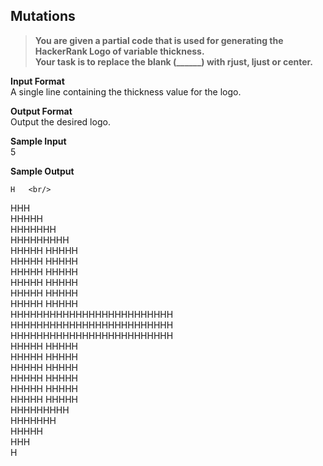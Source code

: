## Mutations
> **You are given a partial code that is used for generating the HackerRank Logo of variable thickness. <br/>
Your task is to replace the blank (______) with rjust, ljust or center.<br/>**

**Input Format**<br/>
A single line containing the thickness value for the logo.<br/>

**Output Format** <br/>
Output the desired logo.<br/>

**Sample Input**<br/>
5<br/>

**Sample Output**<br/>

    H   <br/> 
   HHH  <br/> 
  HHHHH  <br/>
 HHHHHHH <br/>
HHHHHHHHH<br/>
  HHHHH               HHHHH             <br/>
  HHHHH               HHHHH             <br/>
  HHHHH               HHHHH             <br/>
  HHHHH               HHHHH             <br/>
  HHHHH               HHHHH             <br/>
  HHHHH               HHHHH             <br/>
  HHHHHHHHHHHHHHHHHHHHHHHHH   <br/>
  HHHHHHHHHHHHHHHHHHHHHHHHH   <br/>
  HHHHHHHHHHHHHHHHHHHHHHHHH   <br/>
  HHHHH               HHHHH             <br/>
  HHHHH               HHHHH             <br/>
  HHHHH               HHHHH             <br/>
  HHHHH               HHHHH             <br/>
  HHHHH               HHHHH             <br/>
  HHHHH               HHHHH             <br/>
                    HHHHHHHHH <br/>
                     HHHHHHH  <br/>
                      HHHHH   <br/>
                       HHH    <br/>
                        H 